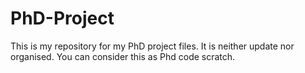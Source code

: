 # PhD-Project

This is my repository for my PhD project files. It is neither update nor organised. You can consider this as Phd code scratch.
